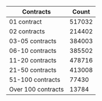| Contracts          | Count   |
|--------------------|---------|
| 01 contract | 517032 |
| 02 contracts | 214402 |
| 03-05 contracts | 384003 |
| 06-10 contracts | 385502 |
| 11-20 contracts | 478716 |
| 21-50 contracts | 413008 |
| 51-100 contracts | 77430 |
| Over 100 contracts | 13784 |

